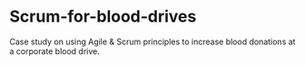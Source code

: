 # Scrum-for-blood-drives
Case study on using Agile &amp; Scrum principles to increase blood donations at a corporate blood drive.

